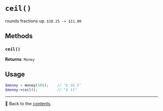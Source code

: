 # `ceil()`

rounds fractions up. `$10.25 -> $11.00`

## Methods

### `ceil()`
**Returns**: `Money`

## Usage

```php
$money = money(105);    // "$ 10.5"
$money->ceil();         // "$ 11"
```

---

📌 Back to the [contents](/docs/04_money/README.md).
